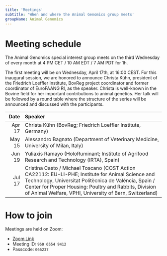 ```yaml
---
title: 'Meetings'
subtitle: 'When and where the Animal Genomics group meets'
groupName: Animal Genomics
---
```


# Meeting schedule

The Animal Genomics special interest group meets on the third Wednesday
of every month at 4 PM CET / 10 AM EDT / 7 AM PDT for 1h.

The first meeting will be on Wednesday, April 17th, at 16:00 CEST. For this inaugural session, we are honored to announce Christa Kühn, president of the Friedrich Loeffler Institute, BovReg project coordinator and former coordinator of EuroFAANG RI, as the speaker. Christa is well-known in the Bovine field for her important contributions to animal genetics. Her talk will be followed by a round table where the structure of the series will be announced and discussed with the participants.

|   Date | Speaker                                                                                                                                                                                                                                                                        |
| -----: | :----------------------------------------------------------------------------------------------------------------------------------------------------------------------------------------------------------------------------------------------------------------------------- |
| Apr 17 | Christa Kühn (BovReg; Friedrich Loeffler Institute, Germany)                                                                                                                                                                                                                   |
| May 15 | Alessandro Bagnato (Department of Veterinary Medicine, University of Milan, Italy)                                                                                                                                                                                             |
| Jun 19 | Yuliaxis Ramayo (HoloRuminant; Institute of Agrifood Research and Technology (IRTA), Spain)                                                                                                                                                                                    |
| Jul 17 | Cristina Casto / Michael Toscano (COST Action CA22112: EU-LI-PHE; Institute for Animal Science and Technology, Universitat Politècnica de València, Spain / Center for Proper Housing: Poultry and Rabbits, Division of Animal Welfare, VPHI, University of Bern, Switzerland) |

# How to join

Meetings are held on Zoom:

- [Zoom Link](https://rediris.zoom.us/j/96065549412?pwd=L2txanpQMEFTOWVLNmtIZyt6M3NnUT09)
- Meeting ID: `960 6554 9412`
- Passcode: `066237`
